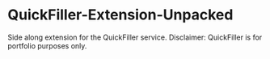 # QuickFiller-Extension-Unpacked
Side along extension for the QuickFiller service. Disclaimer: QuickFiller is for portfolio purposes only. 
